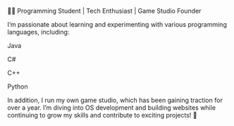 👨‍💻 Programming Student | Tech Enthusiast | Game Studio Founder

I’m passionate about learning and experimenting with various programming languages, including:

Java

C#

C++

Python

In addition, I run my own game studio, which has been gaining traction for over a year. I’m diving into OS development and building websites while continuing to grow my skills and contribute to exciting projects! 🚀
